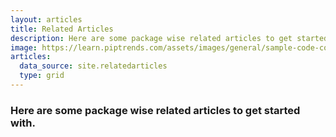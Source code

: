 ```yaml
---
layout: articles
title: Related Articles
description: Here are some package wise related articles to get started with.
image: https://learn.piptrends.com/assets/images/general/sample-code-cover.png
articles:
  data_source: site.relatedarticles
  type: grid
---
```

### Here are some package wise related articles to get started with.

